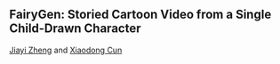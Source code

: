 ## FairyGen: Storied Cartoon Video from a Single Child-Drawn Character

[Jiayi Zheng]() and [Xiaodong Cun](http://vinthony.github.io)
